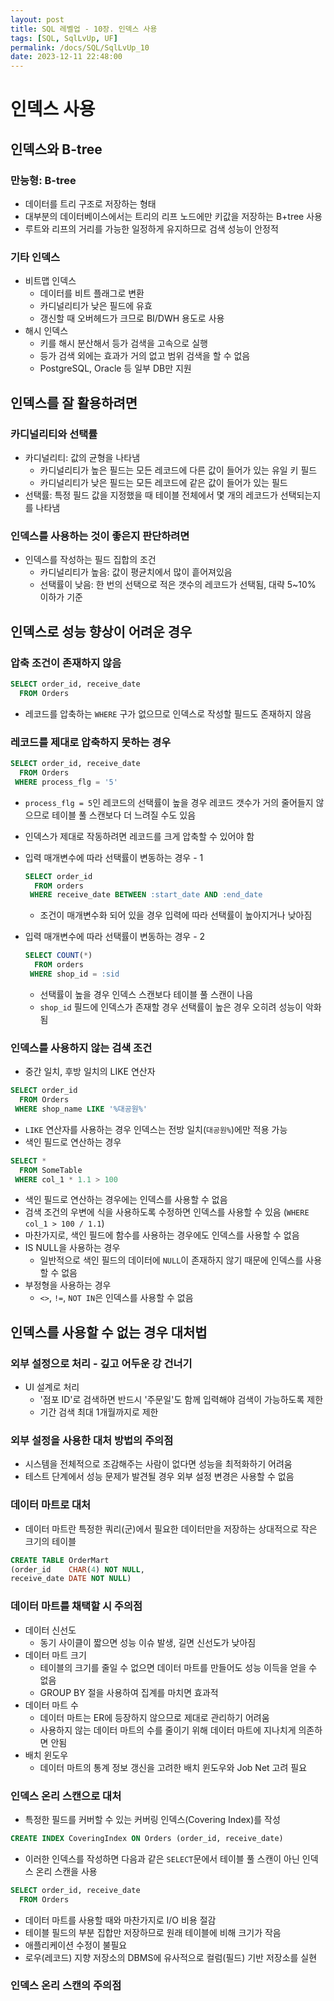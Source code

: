 ```yaml
---
layout: post
title: SQL 레벨업 - 10장. 인덱스 사용
tags: [SQL, SqlLvUp, UF]
permalink: /docs/SQL/SqlLvUp_10
date: 2023-12-11 22:48:00
---
```

# 인덱스 사용
## 인덱스와 B-tree
### 만능형: B-tree
- 데이터를 트리 구조로 저장하는 형태
- 대부분의 데이터베이스에서는 트리의 리프 노드에만 키값을 저장하는 B+tree 사용
- 루트와 리프의 거리를 가능한 일정하게 유지하므로 검색 성능이 안정적
### 기타 인덱스
- 비트맵 인덱스
  - 데이터를 비트 플래그로 변환
  - 카디널리티가 낮은 필드에 유효
  - 갱신할 때 오버헤드가 크므로 BI/DWH 용도로 사용
- 해시 인덱스
  - 키를 해시 분산해서 등가 검색을 고속으로 실행
  - 등가 검색 외에는 효과가 거의 없고 범위 검색을 할 수 없음
  - PostgreSQL, Oracle 등 일부 DB만 지원
## 인덱스를 잘 활용하려면
### 카디널리티와 선택률
- 카디널리티: 값의 균형을 나타냄
  - 카디널리티가 높은 필드는 모든 레코드에 다른 값이 들어가 있는 유일 키 필드
  - 카디널리티가 낮은 필드는 모든 레코드에 같은 값이 들어가 있는 필드
- 선택률: 특정 필드 값을 지정했을 때 테이블 전체에서 몇 개의 레코드가 선택되는지를 나타냄
### 인덱스를 사용하는 것이 좋은지 판단하려면
- 인덱스를 작성하는 필드 집합의 조건
  - 카디널리티가 높음: 값이 평균치에서 많이 흩어져있음
  - 선택률이 낮음: 한 번의 선택으로 적은 갯수의 레코드가 선택됨, 대략 5~10% 이하가 기준
## 인덱스로 성능 향상이 어려운 경우
### 압축 조건이 존재하지 않음
```sql
SELECT order_id, receive_date
  FROM Orders
```

- 레코드를 압축하는 `WHERE` 구가 없으므로 인덱스로 작성할 필드도 존재하지 않음
### 레코드를 제대로 압축하지 못하는 경우
```sql
SELECT order_id, receive_date
  FROM Orders
 WHERE process_flg = '5'
```

- `process_flg = 5`인 레코드의 선택률이 높을 경우 레코드 갯수가 거의 줄어들지 않으므로 테이블 풀 스캔보다 더 느려질 수도 있음
- 인덱스가 제대로 작동하려면 레코드를 크게 압축할 수 있어야 함

- 입력 매개변수에 따라 선택률이 변동하는 경우 - 1
  ```sql
  SELECT order_id
    FROM orders
   WHERE receive_date BETWEEN :start_date AND :end_date
  ```
  - 조건이 매개변수화 되어 있을 경우 입력에 따라 선택률이 높아지거나 낮아짐
- 입력 매개변수에 따라 선택률이 변동하는 경우 - 2
  ```sql
  SELECT COUNT(*)
    FROM orders
   WHERE shop_id = :sid
  ```
  - 선택률이 높을 경우 인덱스 스캔보다 테이블 풀 스캔이 나음
  - `shop_id` 필드에 인덱스가 존재할 경우 선택률이 높은 경우 오히려 성능이 악화됨
### 인덱스를 사용하지 않는 검색 조건
- 중간 일치, 후방 일치의  LIKE 연산자
```sql
SELECT order_id
  FROM Orders
 WHERE shop_name LIKE '%대공원%'
```
  - `LIKE` 연산자를 사용하는 경우 인덱스는 전방 일치(`대공원%`)에만 적용 가능
- 색인 필드로 연산하는 경우
```sql
SELECT *
  FROM SomeTable
 WHERE col_1 * 1.1 > 100
```
  - 색인 필드로 연산하는 경우에는 인덱스를 사용할 수 없음
  - 검색 조건의 우변에 식을 사용하도록 수정하면 인덱스를 사용할 수 있음 (`WHERE col_1 > 100 / 1.1`)
  - 마찬가지로, 색인 필드에 함수를 사용하는 경우에도 인덱스를 사용할 수 없음
- IS NULL을 사용하는 경우
  - 일반적으로 색인 필드의 데이터에 `NULL`이 존재하지 않기 때문에 인덱스를 사용할 수 없음
- 부정형을 사용하는 경우
  - `<>`, `!=`, `NOT IN`은 인덱스를 사용할 수 없음
## 인덱스를 사용할 수 없는 경우 대처법
### 외부 설정으로 처리 - 깊고 어두운 강 건너기
- UI 설계로 처리
  - '점포 ID'로 검색하면 반드시 '주문일'도 함께 입력해야 검색이 가능하도록 제한
  - 기간 검색 최대 1개월까지로 제한
### 외부 설정을 사용한 대처 방법의 주의점
- 시스템을 전체적으로 조감해주는 사람이 없다면 성능을 최적화하기 어려움
- 테스트 단계에서 성능 문제가 발견될 경우 외부 설정 변경은 사용할 수 없음
### 데이터 마트로 대처
- 데이터 마트란 특정한 쿼리(군)에서 필요한 데이터만을 저장하는 상대적으로 작은 크기의 테이블
```sql
CREATE TABLE OrderMart
(order_id    CHAR(4) NOT NULL,
receive_date DATE NOT NULL)
```
### 데이터 마트를 채택할 시 주의점
- 데이터 신선도
  - 동기 사이클이 짧으면 성능 이슈 발생, 길면 신선도가 낮아짐
- 데이터 마트 크기
  - 테이블의 크기를 줄일 수 없으면 데이터 마트를 만들어도 성능 이득을 얻을 수 없음
  - GROUP BY 절을 사용하여 집계를 마치면 효과적
- 데이터 마트 수
  - 데이터 마트는 ER에 등장하지 않으므로 제대로 관리하기 어려움
  - 사용하지 않는 데이터 마트의 수를 줄이기 위해 데이터 마트에 지나치게 의존하면 안됨
- 배치 윈도우
  - 데이터 마트의 통계 정보 갱신을 고려한 배치 윈도우와 Job Net 고려 필요
### 인덱스 온리 스캔으로 대처
- 특정한 필드를 커버할 수 있는 커버링 인덱스(Covering Index)를 작성
```sql
CREATE INDEX CoveringIndex ON Orders (order_id, receive_date)
```

- 이러한 인덱스를 작성하면 다음과 같은 `SELECT`문에서 테이블 풀 스캔이 아닌 인덱스 온리 스캔을 사용
```sql
SELECT order_id, receive_date
  FROM Orders
```

- 데이터 마트를 사용할 때와 마찬가지로 I/O 비용 절감
- 테이블 필드의 부분 집합만 저장하므로 원래 테이블에 비해 크기가 작음
- 애플리케이션 수정이 불필요
- 로우(레코드) 지향 저장소의 DBMS에 유사적으로 컬럼(필드) 기반 저장소를 실현
### 인덱스 온리 스캔의 주의점